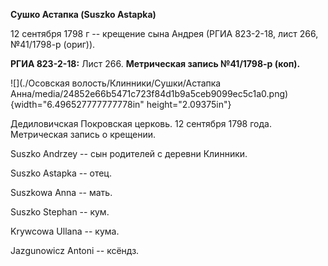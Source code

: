 **Сушко Астапка (Suszko Astapka)**

12 сентября 1798 г -- крещение сына Андрея (РГИА 823-2-18, лист 266,
№41/1798-р (ориг)).

**РГИА 823-2-18:** Лист 266. **Метрическая запись №41/1798-р (коп).**

![](./Осовская волость/Клинники/Сушки/Астапка Анна/media/24852e66b5471c723f84d1b9a5ceb9099ec5c1a0.png){width="6.496527777777778in"
height="2.09375in"}

Дедиловичская Покровская церковь. 12 сентября 1798 года. Метрическая
запись о крещении.

Suszko Andrzey -- сын родителей с деревни Клинники.

Suszko Astapka -- отец.

Suszkowa Anna -- мать.

Suszko Stephan -- кум.

Krywcowa Ullana -- кума.

Jazgunowicz Antoni -- ксёндз.
